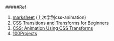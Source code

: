 #####Ref
1. [marksheet](https://marksheet.io/css-animations.html)  (上次学到css-animation)
2. [CSS Transitions and Transforms for Beginners](https://robots.thoughtbot.com/transitions-and-transforms)
3. [CSS: Animation Using CSS Transforms](http://www.the-art-of-web.com/css/css-animation/)
3. [100Projects](https://100dayscss.com/)
